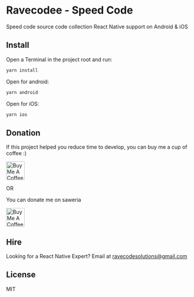 # Ravecodee - Speed Code

Speed code source code collection React Native support on Android & iOS

## Install

Open a Terminal in the project root and run:

```sh
yarn install
```
Open for android:

```sh
yarn android
```
Open for iOS:

```sh
yarn ios
```

## Donation

If this project helped you reduce time to develop, you can buy me a cup of coffee :)

<a href="https://www.buymeacoffee.com/ravecodee" target="_blank"><img src="https://cdn.buymeacoffee.com/buttons/default-red.png" alt="Buy Me A Coffee" height="50" ></a>

OR

You can donate me on saweria

<a href="https://www.buymeacoffee.com/ravecodee" target="_blank"><img src="https://upload.wikimedia.org/wikipedia/commons/thumb/a/a5/Saweria_logo.png/1600px-Saweria_logo.png" alt="Buy Me A Coffee" height="50" ></a>

## Hire

Looking for a React Native Expert? Email at ravecodesolutions@gmail.com

## License

MIT

[version-badge]: https://img.shields.io/npm/v/react-native-toast-notifications.svg?style=flat-square
[package]: https://www.npmjs.com/package/react-native-toast-notifications
[license-badge]: https://img.shields.io/static/v1?label=License&message=MIT&color=success&style=flat-square
[license]: https://github.com/arnnis/react-native-toast-notifications/blob/master/LICENSE
